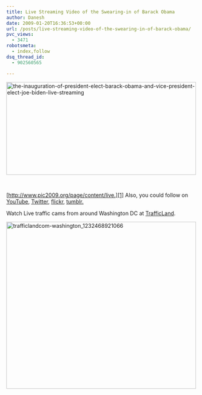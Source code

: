 ```yaml
---
title: Live Streaming Video of the Swearing-in of Barack Obama
author: Danesh
date: 2009-01-20T16:36:53+00:00
url: /posts/live-streaming-video-of-the-swearing-in-of-barack-obama/
pvc_views:
  - 3471
robotsmeta:
  - index,follow
dsq_thread_id:
  - 902560565

---
```

[<img loading="lazy" class="alignnone size-medium wp-image-1174" title="the-inauguration-of-president-elect-barack-obama-and-vice-president-elect-joe-biden-live-streaming" src="/wp-content/uploads/2009/01/the-inauguration-of-president-elect-barack-obama-and-vice-president-elect-joe-biden-live-streaming_1232468734428-500x245.png" alt="the-inauguration-of-president-elect-barack-obama-and-vice-president-elect-joe-biden-live-streaming" width="500" height="245" srcset="/wp-content/uploads/2009/01/the-inauguration-of-president-elect-barack-obama-and-vice-president-elect-joe-biden-live-streaming_1232468734428-500x245.png 500w, /wp-content/uploads/2009/01/the-inauguration-of-president-elect-barack-obama-and-vice-president-elect-joe-biden-live-streaming_1232468734428-1024x503.png 1024w, /wp-content/uploads/2009/01/the-inauguration-of-president-elect-barack-obama-and-vice-president-elect-joe-biden-live-streaming_1232468734428.png 1261w" sizes="(max-width: 500px) 100vw, 500px" />][1]

[  
][1] 

[http://www.pic2009.org/page/content/live.][1] Also, you could follow on [YouTube][2], [Twitter][3], [flickr][4], [][1][tumblr.][5]

Watch Live traffic cams from around Washington DC at [TrafficLand][6].

[<img loading="lazy" class="alignnone size-medium wp-image-1171" title="trafficlandcom-washington_1232468921066" src="/wp-content/uploads/2009/01/trafficlandcom-washington_1232468921066-500x441.png" alt="trafficlandcom-washington_1232468921066" width="500" height="441" srcset="/wp-content/uploads/2009/01/trafficlandcom-washington_1232468921066-500x441.png 500w, /wp-content/uploads/2009/01/trafficlandcom-washington_1232468921066-1024x904.png 1024w, /wp-content/uploads/2009/01/trafficlandcom-washington_1232468921066.png 1264w" sizes="(max-width: 500px) 100vw, 500px" />][6]

 [1]: http://www.pic2009.org/page/content/live
 [2]: http://www.youtube.com/inauguration
 [3]: http://www.twitter.com/obamainaugural
 [4]: http://www.flickr.com/photos/inauguration
 [5]: http://www.pic2009.org/tumblr
 [6]: http://trafficland.com/city/WAS/index.html?campid=0&ssns=14&
